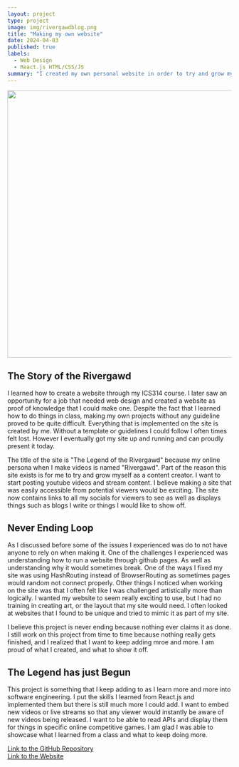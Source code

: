 ```yaml
---
layout: project
type: project
image: img/rivergawdblog.png
title: "Making my own website"
date: 2024-04-03
published: true
labels:
  - Web Design
  - React.js HTML/CSS/JS
summary: "I created my own personal website in order to try and grow myself as a content creator."
---
```


<img width="600px" class="w3-round" src="../img/rgb.png">

## The Story of the Rivergawd

I learned how to create a website through my ICS314 course. I later saw an opportunity for a job that needed web design and created a website as proof of knowledge that I could make one. Despite the fact that I learned how to do things in class, making my own projects without any guideline proved to be quite difficult. Everything that is implemented on the site is created by me. Without a template or guidelines I could follow I often times felt lost. However I eventually got my site up and running and can proudly present it today.

The title of the site is "The Legend of the Rivergawd" because my online persona when I make videos is named "Rivergawd". Part of the reason this site exists is for me to try and grow myself as a content creator. I want to start posting youtube videos and stream content. I believe making a site that was easily accessible from potential viewers would be exciting. The site now contains links to all my socials for viewers to see as well as displays things such as blogs I write or things I would like to show off. 

## Never Ending Loop

As I discussed before some of the issues I experienced was do to not have anyone to rely on when making it. One of the challenges I experienced was understanding how to run a website through github pages. As well as understanding why it would sometimes break. One of the ways I fixed my site was using HashRouting instead of BrowserRouting as sometimes pages would random not connect properly. Other things I noticed when working on the site was that I often felt like I was challenged artistically more than logically. I wanted my website to seem really exciting to use, but I had no training in creating art, or the layout that my site would need. I often looked at websites that I found to be unique and tried to mimic it as part of my site. 

I believe this project is never ending because nothing ever claims it as done. I still work on this project from time to time because nothing really gets finished, and I realized that I want to keep adding mroe and more. I am proud of what I created, and what to show it off.

## The Legend has just Begun

This project is something that I keep adding to as I learn more and more into software engineering. I put the skills I learned from React.js and implemented them but there is still much more I could add. I want to embed new videos or live streams so that any viewer would instantly be aware of new videos being released. I want to be able to read APIs and display them for things in specific online competitive games. I am glad I was able to showcase what I learned from a class and what to keep doing more. 

[Link to the GitHub Repository](https://github.com/BrandonTabios/BrandonTabios.github.io)  
[Link to the Website](https://rivergawdv1.github.io/rivergawd-blog/)


